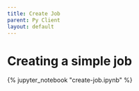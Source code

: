 ```yaml
---
title: Create Job
parent: Py Client
layout: default
---
```


# Creating a simple job

{% jupyter_notebook "create-job.ipynb" %}